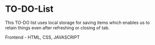 # TO-DO-List
This TO-DO list uses local storage for saving items which enables us to retain things even after refreshing or closing of tab.

Frontend - HTML, CSS, JAVASCRIPT

